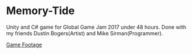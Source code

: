 # Memory-Tide
Unity and C# game for Global Game Jam 2017 under 48 hours.
Done with my friends Dustin Bogers(Artist) and Mike Sirman(Programmer).

[Game Footage](https://www.youtube.com/watch?v=IAGaJItS3ws&feature=youtu.be)
